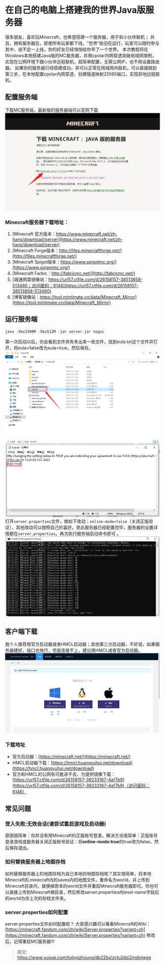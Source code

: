 # 在自己的电脑上搭建我的世界Java版服务器

很多朋友，喜欢玩Minecraft，也希望搭建一个服务器，用于和小伙伴联机；
并且，拥有服务器后，即使所有玩家都下线，“世界”依旧在运行，玩家可以随时参与其中，说不定一上线，你的好友已经悄悄给你早了一个世界。
本次教程将在Windows本地搭建Java版的MC服务器，并用cpolar内网穿透突破局域网限制，实现在公网环境下跟小伙伴远程联机，超简单配置，无需公网IP，也不用设置路由器。
如果你的服务器已经搭建成功，并可以正常在局域网内联机，可以直接跳到第三步，在本地配置cpolar内网穿透，创建隧道映射25565端口，实现异地远程联机。

## 配置服务端
下载MC服务端，最新版的服务器端可以官网下载
![image.png](./img/UNP_GEtZ8RtgDS1W/1696592234024-cbdf7dd0-12ce-452a-8ad9-0cde999c5e34-705563.png)

### Minecraft服务器下载地址：

1. [Minecraft 官方版本：https://www.minecraft.net/zh-hans/download/server](https://www.minecraft.net/zh-hans/download/server)
2. [Minecraft Forge版本：http://files.minecraftforge.net/](http://files.minecraftforge.net/)
3. [Minecraft Spigot版本：https://www.spigotmc.org/](https://www.spigotmc.org/)
4. [Minecraft Farbic：http://fabricmc.net/](http://fabricmc.net/)
5. [城通网盘镜像站：https://url57.ctfile.com/d/26158157-38513858-513480；访问密码：6146](https://url57.ctfile.com/d/26158157-38513858-513480)
6. [博客镜像站：https://tool.mintimate.cn/data/Minecraft_Mirror](https://tool.mintimate.cn/data/Minecraft_Mirror)


## 运行服务端
```java
java -Xmx1500M -Xms512M -jar server.jar nogui
```
第一次启动以后，你会看到文件夹有多出来一些文件，找到eula.txt这个文件并打开，将eula=false改为eula=true，然后保存。
![image.png](./img/UNP_GEtZ8RtgDS1W/1696592480341-3fe4861f-7560-4da1-b334-07ea58c54f58-207521.png)
![image.png](./img/UNP_GEtZ8RtgDS1W/1696592511324-8afac221-5258-4fe6-b12b-fd532ce7d926-712426.png)
打开`server.properties`文件，做如下改动：`online-mode=false`（关闭正版验证），其他改动可以按照自己的喜好。至此服务器已经配置完毕，服务器的设置详情都在`server.properties`。再次执行服务端启动命令即可 。
![image.png](./img/UNP_GEtZ8RtgDS1W/1696592621733-ec01f350-81b5-4323-a5a6-ca2221f5082c-414460.png)

## 客户端下载
我个人推荐用官方启动器或者HMCL启动器；其他第三方启动器，不好说，如果服务器建好，端口也放行，但是连接不上，建议用HMCL或者官方启动器。
![image.png](./img/UNP_GEtZ8RtgDS1W/1696592662044-4cab116e-2411-49c7-ac22-f6821658ce92-716063.png)

### 下载地址

- 官方启动器：[https://minecraft.net/](https://minecraft.net/)
- HMCL启动器下载：[https://hmcl.huangyuhui.net/download](https://hmcl.huangyuhui.net/download)
- 官方和HMCL的公网有可能进不去，为提供镜像下载：[https://url57.ctfile.com/d/26158157-39233167-4af7b9](https://url57.ctfile.com/d/26158157-39233167-4af7b9)（访问密码：6146）

## 常见问题

### 登入失败:无效会话(请尝试重启游戏及启动器)
原因很简单：你并没有用Minecraft的正版账号登录。解决方法很简单：正版账号登录游戏或服务器关闭正版账号验证：将**online-mode:true**的true改为false，然后保存退出。

### 如何替换服务器上地图存档
如何替换服务器上的地图存档为自己本地的地图存档呢？其实很简单，将本地Minecraft的.minecraft内的saves内的地图文件，重命名为world，并上传到Minecraft目录内，替换掉原本的world文件并重启Minecraft服务器即可。你也可以直接上传到Minecraft根目录，然后修改server.properties内level-name字段后的world为你上次的存档文件夹。

### server.properties如何配置
server.properties文件如何配置呢？
大家感兴趣可以看看Minecraft的Wiki：[https://minecraft.fandom.com/zh/wiki/Server.properties?variant=zh](https://minecraft.fandom.com/zh/wiki/Server.properties?variant=zh)
修改后，记得重启MC服务器!!!



> 原文: <https://www.yuque.com/tulingzhouyu/db22bv/zctu2dzi2mdimegg>